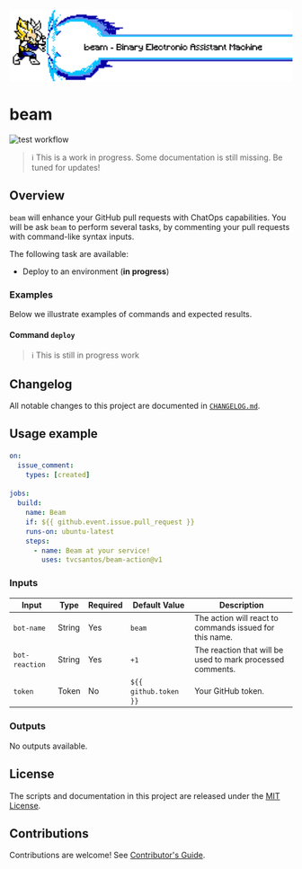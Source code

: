 [test-badge]: https://github.com/tvcsantos/beam-action/actions/workflows/test.yml/badge.svg

![beam](docs/images/vegeta_beam_text.png)

# beam

![test workflow][test-badge]

> ℹ️ This is a work in progress. Some documentation is still missing. Be tuned for updates! 

## Overview

`beam` will enhance your GitHub pull requests with ChatOps capabilities. You will be ask `beam` to perform several
tasks, by commenting your pull requests with command-like syntax inputs.

The following task are available:
- Deploy to an environment (**in progress**)

### Examples

Below we illustrate examples of commands and expected results.

#### Command `deploy`

> ℹ️ This is still in progress work

## Changelog

All notable changes to this project are documented in [`CHANGELOG.md`](CHANGELOG.md).

## Usage example

```yaml
on:
  issue_comment:
    types: [created]

jobs:
  build:
    name: Beam
    if: ${{ github.event.issue.pull_request }}
    runs-on: ubuntu-latest
    steps:
      - name: Beam at your service!
        uses: tvcsantos/beam-action@v1
```

### Inputs

| Input          | Type   | Required | Default Value         | Description                                                |
|----------------|--------|----------|-----------------------|------------------------------------------------------------|
| `bot-name`     | String | Yes      | `beam`                | The action will react to commands issued for this name.    |
| `bot-reaction` | String | Yes      | `+1`                  | The reaction that will be used to mark processed comments. |
| `token`        | Token  | No       | `${{ github.token }}` | Your GitHub token.                                         |

### Outputs

No outputs available.

## License

The scripts and documentation in this project are released under the [MIT License](LICENSE.md).

## Contributions

Contributions are welcome! See [Contributor's Guide](CONTRIBUTING.md).
